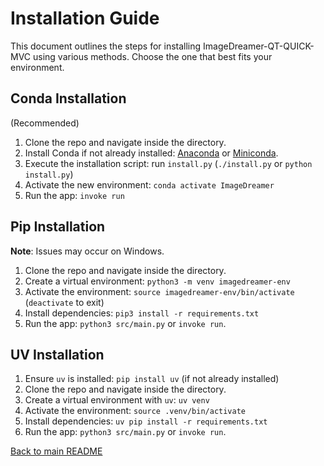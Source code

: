 # Installation Guide

This document outlines the steps for installing ImageDreamer-QT-QUICK-MVC using various methods. Choose the one that best fits your environment.

## Conda Installation
(Recommended)
1. Clone the repo and navigate inside the directory.
2. Install Conda if not already installed: [Anaconda](https://www.anaconda.com/download) or [Miniconda](https://docs.conda.io/en/latest/miniconda.html).
3. Execute the installation script: run `install.py` (`./install.py` or `python install.py`)
4. Activate the new environment: `conda activate ImageDreamer`
5. Run the app: `invoke run`

## Pip Installation

**Note**: Issues may occur on Windows.

1. Clone the repo and navigate inside the directory.
2. Create a virtual environment: `python3 -m venv imagedreamer-env`
3. Activate the environment: `source imagedreamer-env/bin/activate` (`deactivate` to exit)
4. Install dependencies: `pip3 install -r requirements.txt`
5. Run the app: `python3 src/main.py` or `invoke run`.

## UV Installation

1. Ensure `uv` is installed: `pip install uv` (if not already installed)
2. Clone the repo and navigate inside the directory.
3. Create a virtual environment with `uv`: `uv venv`
4. Activate the environment: `source .venv/bin/activate`
5. Install dependencies: `uv pip install -r requirements.txt`
6. Run the app: `python3 src/main.py` or `invoke run`.

[Back to main README](../README.md)
